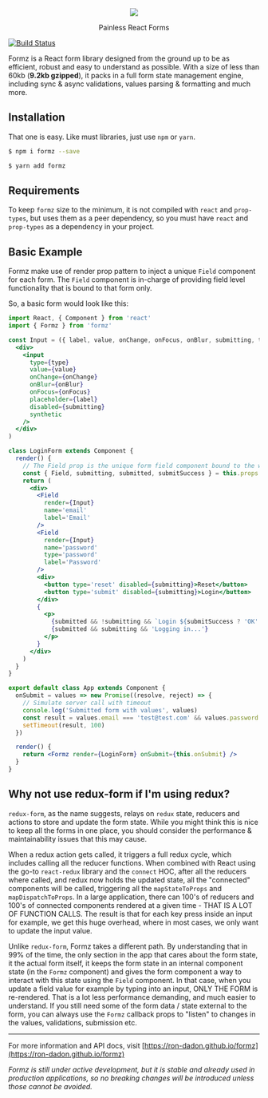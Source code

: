 <div align="center">
    <div><img src="https://ron-dadon.github.io/formz/assets/formz-logo-full.svg" /></div>
    <p>Painless React Forms</p>
</div>

[![Build Status](https://semaphoreci.com/api/v1/ron-dadon/formz/branches/master/badge.svg)](https://semaphoreci.com/ron-dadon/formz)

Formz is a React form library designed from the ground up to be as efficient, robust and easy to understand as possible. With a size of less than 60kb (**9.2kb gzipped**), it packs in a full form state management engine, including sync & async validations, values parsing & formatting and much more.
 
## Installation

That one is easy. Like must libraries, just use `npm` or `yarn`.

```bash
$ npm i formz --save
``` 

```bash
$ yarn add formz
```

## Requirements

To keep `formz` size to the minimum, it is not compiled with `react` and `prop-types`, but uses them as a peer dependency, so you must have `react` and `prop-types` as a dependency in your project.

## Basic Example

Formz make use of render prop pattern to inject a unique `Field` component for each form. The `Field` component is in-charge of providing field level functionality that is bound to that form only.

So, a basic form would look like this:

```jsx
import React, { Component } from 'react'
import { Formz } from 'formz'

const Input = ({ label, value, onChange, onFocus, onBlur, submitting, type = 'text' }) => (
  <div>
    <input
      type={type}
      value={value}
      onChange={onChange}
      onBlur={onBlur}
      onFocus={onFocus}
      placeholder={label}
      disabled={submitting}
      synthetic
    />
  </div>
)

class LoginForm extends Component {
  render() {
    // The Field prop is the unique form field component bound to the wrapping form
    const { Field, submitting, submitted, submitSuccess } = this.props
    return (
      <div>
        <Field
          render={Input}
          name='email'
          label='Email'
        />
        <Field
          render={Input}
          name='password'
          type='password'
          label='Password'
        />
        <div>
          <button type='reset' disabled={submitting}>Reset</button>
          <button type='submit' disabled={submitting}>Login</button>
        </div>
        {
          <p>
            {submitted && !submitting && `Login ${submitSuccess ? 'OK' : 'FAIL'}`}
            {submitted && submitting && 'Logging in...'}
          </p>
        }
      </div>
    )
  }
}

export default class App extends Component {
  onSubmit = values => new Promise((resolve, reject) => {
    // Simulate server call with timeout
    console.log('Submitted form with values', values)
    const result = values.email === 'test@test.com' && values.password === '12345' ? resolve : reject
    setTimeout(result, 100)
  })

  render() {
    return <Formz render={LoginForm} onSubmit={this.onSubmit} />
  }
}
```

## Why not use redux-form if I'm using redux?

`redux-form`, as the name suggests, relays on `redux` state, reducers and actions to store and update the form state. While you might think this is nice to keep all the forms in one place, you should consider the performance & maintainability issues that this may cause.

When a redux action gets called, it triggers a full redux cycle, which includes calling all the reducer functions. When combined with React using the go-to `react-redux` library and the `connect` HOC, after all the reducers where called, and redux now holds the updated state, all the "connected" components will be called, triggering all the `mapStateToProps` and `mapDispatchToProps`. In a large application, there can 100's of reducers and 100's of connected components rendered at a given time - THAT IS A LOT OF FUNCTION CALLS. The result is that for each key press inside an input for example, we get this huge overhead, where in most cases, we only want to update the input value.

Unlike `redux-form`, Formz takes a different path. By understanding that in 99% of the time, the only section in the app that cares about the form state, it the actual form itself, it keeps the form state in an internal component state (in the `Formz` component) and gives the form component a way to interact with this state using the `Field` component. In that case, when you update a field value for example by typing into an input, ONLY THE FORM is re-rendered. That is a lot less performance demanding, and much easier to understand. If you still need some of the form data / state external to the form, you can always use the `Formz` callback props to "listen" to changes in the values, validations, submission etc.

---

For more information and API docs, visit [https://ron-dadon.github.io/formz](https://ron-dadon.github.io/formz)

_Formz is still under active development, but it is stable and already used in production applications, so no breaking changes will be introduced unless those cannot be avoided._
